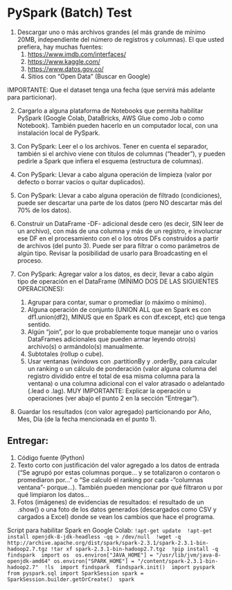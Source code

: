 # PySpark (Batch) Test
1. Descargar uno o más archivos grandes (el más grande de mínimo 20MB, independiente del número de registros y columnas). El que usted prefiera, hay muchas fuentes:
    1. https://www.imdb.com/interfaces/
    2. https://www.kaggle.com/ 
    3. https://www.datos.gov.co/ 
    4. Sitios con “Open Data” (Buscar en Google)

IMPORTANTE: Que el dataset tenga una fecha (que servirá más adelante para particionar).

2. Cargarlo a alguna plataforma de Notebooks que permita habilitar PySpark (Google Colab, DataBricks, AWS Glue como Job o como Notebook). También pueden hacerlo en un computador local, con una instalación local de PySpark. 

3. Con PySpark: Leer el o los archivos. Tener en cuenta el separador, también si el archivo viene con títulos de columnas (“header”), y pueden pedirle a Spark que infiera el esquema (estructura de columnas). 

4. Con PySpark: Llevar a cabo alguna operación de limpieza (valor por defecto o borrar vacíos o quitar duplicados).

5. Con PySpark: Llevar a cabo alguna operación de filtrado (condiciones), puede ser descartar una parte de los datos (pero NO descartar más del 70% de los datos).

6. Construir un DataFrame -DF- adicional desde cero (es decir, SIN leer de un archivo), con más de una columna y más de un registro, e involucrar ese DF en el procesamiento con el o los otros DFs construídos a partir de archivos (del punto 3). Puede ser para filtrar o como parámetros de algún tipo. Revisar la posibilidad de usarlo para Broadcasting en el proceso.

7. Con PySpark: Agregar valor a los datos, es decir, llevar a cabo algún tipo de operación en el 
DataFrame (MÍNIMO DOS DE LAS SIGUIENTES OPERACIONES):
    1. Agrupar para contar, sumar o promediar (o máximo o mínimo).
    2. Alguna operación de conjunto (UNION ALL que en Spark es con df1.union(df2), MINUS que en Spark es con df.except, etc) que tenga sentido.
    3. Algún “join”, por lo que probablemente toque manejar uno o varios DataFrames adicionales que pueden armar leyendo otro(s) archivo(s) o armándolo(s) manualmente.
    4. Subtotales (rollup o cube).
    5. Usar ventanas (windows con .partitionBy y .orderBy, para calcular un ranking o un cálculo de ponderación (valor alguna columna del registro dividido entre el total de esa misma columna para la ventana) o una columna adicional con el valor atrasado o adelantado (.lead o .lag).
MUY IMPORTANTE: Explicar la operación u operaciones (ver abajo el punto 2 en la sección “Entregar”). 

8. Guardar los resultados (con valor agregado) particionando por Año, Mes, Día (de la fecha mencionada en el punto 1).

## Entregar:
1. Código fuente (Python)
2. Texto corto con justificación del valor agregado a los datos de entrada (“Se agrupó por estas columnas porque… y se totalizaron o contaron o promediaron por…” o “Se calculó el ranking por cada -”columnas ventana”- porque...). También pueden mencionar por qué filtraron u por qué limpiaron los datos... 
3. Fotos (imágenes) de evidencias de resultados: el resultado de un .show() o una foto de los datos generados (descargados como CSV y cargados a Excel) donde se vean los cambios que hace el programa. 

Script para habilitar Spark en Google Colab:
    ```
    !apt-get update 
    !apt-get install openjdk-8-jdk-headless -qq > /dev/null 
    !wget -q http://archive.apache.org/dist/spark/spark-2.3.1/spark-2.3.1-bin-hadoop2.7.tgz !tar xf spark-2.3.1-bin-hadoop2.7.tgz 
    !pip install -q findspark 
    import os 
    os.environ["JAVA_HOME"] = "/usr/lib/jvm/java-8-openjdk-amd64" os.environ["SPARK_HOME"] = "/content/spark-2.3.1-bin-hadoop2.7" 
    !ls 
    import findspark 
    findspark.init() 
    import pyspark 
    from pyspark.sql import SparkSession
    spark = SparkSession.builder.getOrCreate() 
    spark 
    ```

